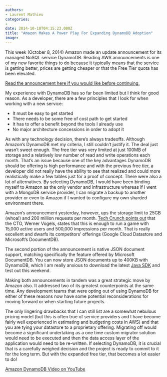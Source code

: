 ```yaml
---
authors:
- Laurent Mathieu
categories:
- 
date: 2014-10-10T04:15:23.000Z
title: "Amazon Makes A Power Play For Expanding DynamoDB Adoption"
image: 
---
```


This week (October 8, 2014) Amazon made an update announcement for its managed NoSQL service DynamoDB. Reading AWS announcements is one of my new favorite things to do because it typically means that the service is getting better, prices are getting cheaper or that the Free Tier quota has been elevated.

[Read the announcement here if you would like before continuing.](http://aws.amazon.com/about-aws/whats-new/2014/10/08/amazon-dynamodb-now-supports-json-document-data-structure-and-large-items/)

My experience with DynamoDB has so far been limited but I think for good reason. As a developer, there are a few principles that I look for when working with a new service:

- It must be easy to get started
- There needs to be some free of cost path to get started
- It has to offer a benefit beyond the tools I already use
- No major architecture concessions in order to adopt it

As with any technology decision, there’s always tradeoffs. Although Amazon’s DynamoDB met my criteria, I still couldn’t justify it. The deal just wasn’t sweet enough. The free tier was very limited at just 100MB of storage and a relatively low number of read and write operations each month. That’s an issue because one of the key advantages DynamoDB should be offering is high performance and with the previous free tier, a developer did not really have the ability to see that realized and could more realistically make a few tables just for a proof of concept. There were also a lot of alternatives. By selecting DynamoDB, I would have been binding myself to Amazon as the only vendor and infrastructure whereas if I went with a MongoDB service provider, I can migrate a backup to another provider or even to Amazon if I wanted to configure my own sharded environment there.

Amazon’s announcement yesterday, however, ups the storage limit to 25GB (whoa!) and 200 million requests per month. [Tech Crunch points out](http://techcrunch.com/2014/10/09/amazons-dynamodb-gets-hugely-expanded-free-tier-and-native-json-support/) that the CTO, Werner Vogels, states that this is enough to run a game with 15,000 active users and 500,000 impressions per month. That is really excellent and dwarfs its competitors’ offerings (Google Cloud Datastore and Microsoft’s DocumentDB).

The second portion of the announcement is native JSON document support, matching specifically the feature offered by Microsoft DocumentDB. You can now store JSON documents up to 400KB with DynamoDB, which I am really anxious to download the latest [Java SDK](http://aws.amazon.com/sdk-for-java/) and test out this weekend.

Making both announcements in tandem was a great strategic move by Amazon also. It addressed two of its greatest counterpoints at the same time. Any development teams that were opting out of using DynamoDB for either of these reasons now have some potential reconsiderations for moving forward or when starting future projects.

The only lingering drawbacks that I can still list are a somewhat nebulous pricing model (but this is often true of service providers and I have become fairly well experienced in estimating and budgeting costs in AWS) and that you are tying your datastore to a proprietary offering. Migrating off would become a significant undertaking as a one time custom migrator solution would need to be executed and then the data access layer of the application would need to be re-written. If selecting DynamoDB, it is crucial that is a carefully weighed decision and the project is ready to commit to it for the long term. But with the expanded free tier, that becomes a lot easier to do!

[Amazon DynamoDB Video on YouTube](https://www.youtube.com/watch?v=ZFdX3xcDOzg)
